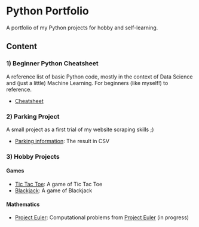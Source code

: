 # Python Portfolio

A portfolio of my Python projects for hobby and self-learning.

## Content
### 1) Beginner Python Cheatsheet
A reference list of basic Python code, mostly in the context of Data Science and (just a little) Machine Learning. For beginners (like myself!) to reference.
- [Cheatsheet](https://github.com/yinglinglow/Python/tree/master/Beginner%20Python%20Cheatsheet)

### 2) Parking Project
A small project as a first trial of my website scraping skills ;)
- [Parking information](https://github.com/yinglinglow/Python/blob/master/Parking%20Project/Parking_18092017.csv): The result in CSV

### 3) Hobby Projects
#### Games
- [Tic Tac Toe](https://github.com/yinglinglow/python-portfolio/blob/master/Udemy%20-%20Tic%20Tac%20Toe.ipynb): A game of Tic Tac Toe
- [Blackjack](https://github.com/yinglinglow/python-portfolio/blob/master/Udemy%20-%20Blackjack.ipynb): A game of Blackjack

#### Mathematics
- [Project Euler](https://github.com/yinglinglow/python-portfolio/blob/master/Project%20Euler.ipynb): Computational problems from [Project Euler](https://projecteuler.net/) (in progress)
